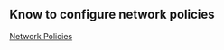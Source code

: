 ## Know to configure network policies
[Network Policies](https://kubernetes.io/docs/concepts/services-networking/network-policies/)